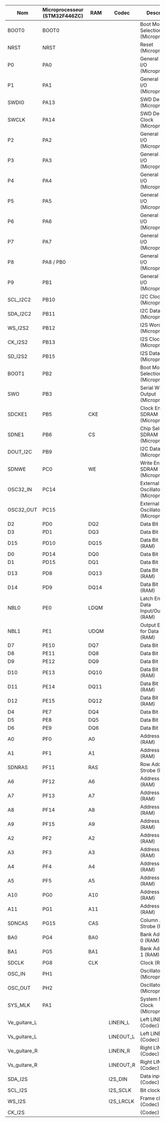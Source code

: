 | Nom             | Microprocesseur (STM32F446ZC) | RAM   | Codec | Description                                |
|-----------------|------------------------|-------|-------|--------------------------------------------|
| BOOT0           | BOOT0                  |       |       | Boot Mode Selection (Microprocessor)        |
| NRST            | NRST                   |       |       | Reset (Microprocessor)                      |
| P0              | PA0                    |       |       | General Purpose I/O (Microprocessor)       |
| P1              | PA1                    |       |       | General Purpose I/O (Microprocessor)       |
| SWDIO           | PA13                   |       |       | SWD Debug I/O (Microprocessor)             |
| SWCLK           | PA14                   |       |       | SWD Debug Clock (Microprocessor)           |
| P2              | PA2                    |       |       | General Purpose I/O (Microprocessor)       |
| P3              | PA3                    |       |       | General Purpose I/O (Microprocessor)       |
| P4              | PA4                    |       |       | General Purpose I/O (Microprocessor)       |
| P5              | PA5                    |       |       | General Purpose I/O (Microprocessor)       |
| P6              | PA6                    |       |       | General Purpose I/O (Microprocessor)       |
| P7              | PA7                    |       |       | General Purpose I/O (Microprocessor)       |
| P8              | PA8 / PB0               |       |       | General Purpose I/O (Microprocessor)       |
| P9              | PB1                    |       |       | General Purpose I/O (Microprocessor)       |
| SCL_I2C2        | PB10                   |       |       | I2C Clock (Microprocessor)                 |
| SDA_I2C2        | PB11                   |       |       | I2C Data (Microprocessor)                  |
| WS_I2S2         | PB12                   |       |       | I2S Word Select (Microprocessor)           |
| CK_I2S2         | PB13                   |       |       | I2S Clock (Microprocessor)                 |
| SD_I2S2         | PB15                   |       |       | I2S Data (Microprocessor)                  |
| BOOT1           | PB2                    |       |       | Boot Mode Selection (Microprocessor)       |
| SWO             | PB3                    |       |       | Serial Wire Output (Microprocessor)        |
| SDCKE1          | PB5                    | CKE   |       | Clock Enable for SDRAM (Microprocessor)   |
| SDNE1           | PB6                    | CS    |       | Chip Select for SDRAM (Microprocessor)    |
| DOUT_I2C        | PB9                    |       |       | I2C Data Output (Microprocessor)           |
| SDNWE           | PC0                    | WE    |       | Write Enable for SDRAM (Microprocessor)   |
| OSC32_IN        | PC14                   |       |       | External 32 kHz Oscillator Input (Microprocessor) |
| OSC32_OUT       | PC15                   |       |       | External 32 kHz Oscillator Output (Microprocessor) |
| D2              | PD0                    | DQ2   |       | Data Bit 2 (RAM)                          |
| D3              | PD1                    | DQ3   |       | Data Bit 3 (RAM)                          |
| D15             | PD10                   | DQ15  |       | Data Bit 15 (RAM)                         |
| D0              | PD14                   | DQ0   |       | Data Bit 0 (RAM)                          |
| D1              | PD15                   | DQ1   |       | Data Bit 1 (RAM)                          |
| D13             | PD8                    | DQ13  |       | Data Bit 13 (RAM)                         |
| D14             | PD9                    | DQ14  |       | Data Bit 14 (RAM)                         |
| NBL0            | PE0                    | LDQM  |       | Latch Enable Data Input/Output (RAM)     |
| NBL1            | PE1                    | UDQM  |       | Output Enable for Data Output (RAM)      |
| D7              | PE10                   | DQ7   |       | Data Bit 7 (RAM)                          |
| D8              | PE11                   | DQ8   |       | Data Bit 8 (RAM)                          |
| D9              | PE12                   | DQ9   |       | Data Bit 9 (RAM)                          |
| D10             | PE13                   | DQ10  |       | Data Bit 10 (RAM)                         |
| D11             | PE14                   | DQ11  |       | Data Bit 11 (RAM)                         |
| D12             | PE15                   | DQ12  |       | Data Bit 12 (RAM)                         |
| D4              | PE7                    | DQ4   |       | Data Bit 4 (RAM)                          |
| D5              | PE8                    | DQ5   |       | Data Bit 5 (RAM)                          |
| D6              | PE9                    | DQ6   |       | Data Bit 6 (RAM)                          |
| A0              | PF0                    | A0    |       | Address Bit 0 (RAM)                       |
| A1              | PF1                    | A1    |       | Address Bit 1 (RAM)                       |
| SDNRAS          | PF11                   | RAS   |       | Row Address Strobe (RAM)                 |
| A6              | PF12                   | A6    |       | Address Bit 6 (RAM)                       |
| A7              | PF13                   | A7    |       | Address Bit 7 (RAM)                       |
| A8              | PF14                   | A8    |       | Address Bit 8 (RAM)                       |
| A9              | PF15                   | A9    |       | Address Bit 9 (RAM)                       |
| A2              | PF2                    | A2    |       | Address Bit 2 (RAM)                       |
| A3              | PF3                    | A3    |       | Address Bit 3 (RAM)                       |
| A4              | PF4                    | A4    |       | Address Bit 4 (RAM)                       |
| A5              | PF5                    | A5    |       | Address Bit 5 (RAM)                       |
| A10             | PG0                    | A10   |       | Address Bit 10 (RAM)                      |
| A11             | PG1                    | A11   |       | Address Bit 11 (RAM)                      |
| SDNCAS          | PG15                   | CAS   |       | Column Address Strobe (RAM)              |
| BA0             | PG4                    | BA0   |       | Bank Address Bit 0 (RAM)                 |
| BA1             | PG5                    | BA1   |       | Bank Address Bit 1 (RAM)                 |
| SDCLK           | PG8                    | CLK   |       | Clock (RAM)                              |
| OSC_IN          | PH1                    |       |       | Oscillator Input (Microprocessor)         |
| OSC_OUT         | PH2                    |       |       | Oscillator Output (Microprocessor)        |
| SYS_MLK         | PA1                    |       |       | System Master Clock (Microprocessor)      |
| Ve_guitare_L    |                        |       | LINEIN_L | Left LINEIN (Codec)                     |
| Vs_guitare_L    |                        |       | LINEOUT_L | Left LINEOUT (Codec)                    |
| Ve_guitare_R    |                        |       | LINEIN_R | Right LINEIN (Codec)                    |
| Vs_guitare_R    |                        |       | LINEOUT_R | Right LINEOUT (Codec)                   |
| SDA_I2S         |                        |       | I2S_DIN | Data input (Codec)                     |
| SCL_I2S         |                        |       | I2S_SCLK | Bit clock (Codec)                     |
| WS_I2S          |                        |       | I2S_LRCLK | Frame clock (Codec)                   |
| CK_I2S          |                        |       |           | (Codec)                                |
